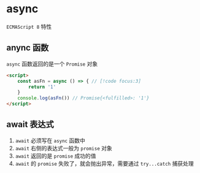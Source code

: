 # async

`ECMAScript 8` 特性



## anync 函数

`async` 函数返回的是一个 `Promise` 对象

```html {5}
<script>
    const asFn = async () => { // [!code focus:3]
        return '1'
    }
    console.log(asFn()) // Promise{<fulfilled>: '1'}
</script>
```



## await 表达式

1. `await` 必须写在 `async` 函数中
2. `await` 右侧的表达式一般为 `promise` 对象
3. `await` 返回的是 `promise` 成功的值
4. `await` 的 `promise` 失败了，就会抛出异常，需要通过 `try...catch` 捕获处理
